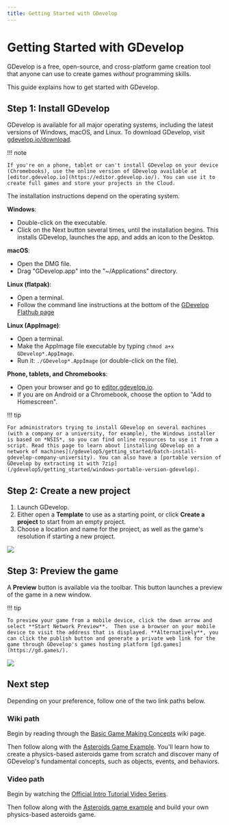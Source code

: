 ```yaml
---
title: Getting Started with GDevelop
---
```

# Getting Started with GDevelop

GDevelop is a free, open-source, and cross-platform game creation tool that anyone can use to create games *without* programming skills.

This guide explains how to get started with GDevelop.

## Step 1: Install GDevelop

GDevelop is available for all major operating systems, including the latest versions of Windows, macOS, and Linux. To download GDevelop, visit [gdevelop.io/download](https://gdevelop.io/download/).

!!! note

    If you're on a phone, tablet or can't install GDevelop on your device (Chromebooks), use the online version of GDevelop available at [editor.gdevelop.io](https://editor.gdevelop.io/). You can use it to create full games and store your projects in the Cloud.

The installation instructions depend on the operating system.

**Windows**: 

  *  Double-click on the executable. 
  *  Click on the Next button several times, until the installation begins. This installs GDevelop, launches the app, and adds an icon to the Desktop. 

**macOS**:

  *  Open the DMG file.
  *  Drag "GDevelop.app" into the "~/Applications" directory.

**Linux (flatpak)**:

  *  Open a terminal. 
  *  Follow the command line instructions at the bottom of the [GDevelop Flathub page](https://flathub.org/apps/details/io.gdevelop.ide)  

**Linux (AppImage)**:

  *  Open a terminal. 
  *  Make the AppImage file executable by typing `chmod a+x GDevelop*.AppImage`.
  *   Run it: `./GDevelop*.AppImage` (or double-click on the file).

**Phone, tablets, and Chromebooks**:

  *  Open your browser and go to [editor.gdevelop.io](https://editor.gdevelop.io).
  *  If you are on Android or a Chromebook, choose the option to "Add to Homescreen".

!!! tip

    For administrators trying to install GDevelop on several machines (with a company or a university, for example), the Windows installer is based on *NSIS*, so you can find online resources to use it from a script. Read this page to learn about [installing GDevelop on a network of machines](/gdevelop5/getting_started/batch-install-gdevelop-company-university). You can also have a [portable version of GDevelop by extracting it with 7zip](/gdevelop5/getting_started/windows-portable-version-gdevelop).

## Step 2: Create a new project

1. Launch GDevelop.
2. Either open a **Template** to use as a starting point, or click **Create a project** to start from an empty project.
3. Choose a location and name for the project, as well as the game's resolution if starting a new project.

![](/gdevelop5/getting_started/pasted/20230309-173349.png)

## Step 3: Preview the game

A **Preview** button is available via the toolbar. This button launches a preview of the game in a new window.  

!!! tip

    To preview your game from a mobile device, click the down arrow and select **Start Network Preview**.  Then use a browser on your mobile device to visit the address that is displayed. **Alternatively**, you can click the publish button and generate a private web link for the game through GDevelop's games hosting platform [gd.games](https://gd.games/). 

![](/gdevelop5/getting_started/pasted/20230309-173456.png)

## Next step

Depending on your preference, follow one of the two link paths below.

### Wiki path

Begin by reading through the [Basic Game Making Concepts](https://wiki.gdevelop.io/gdevelop5/tutorials/basic-game-making-concepts) wiki page.

Then follow along with the [Asteroids Game Example](https://wiki.gdevelop.io/gdevelop5/tutorials/asteroids/start). You'll learn how to create a physics-based asteroids game from scratch and discover many of GDevelop's fundamental concepts, such as objects, events, and behaviors.

### Video path

Begin by watching the [Official Intro Tutorial Video Series](https://www.youtube.com/watch?v=595-swNh0Mw&list=PL3YlZTdKiS89Kj7IQVPoNElJCWrjZaCC8&ab_channel=GDevelop).

Then follow along with the [Asteroids game example](https://www.youtube.com/watch?v=w1SCpQ-mRCk&list=PL3YlZTdKiS8_Q8UPu2BJV5P5gYA-Q-k19&ab_channel=GDevelop) and build your own physics-based asteroids game.